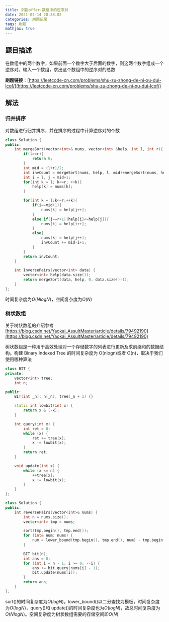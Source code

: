 ```yaml
---
title: 剑指offer-数组中的逆序对
date: 2021-04-14 20:38:02
categories: 刷题记录
tags: 刷题
mathjax: true
---
```


## 题目描述

在数组中的两个数字，如果前面一个数字大于后面的数字，则这两个数字组成一个逆序对。输入一个数组，求出这个数组中的逆序对的总数

**刷题链接**：[https://leetcode-cn.com/problems/shu-zu-zhong-de-ni-xu-dui-lcof/](https://leetcode-cn.com/problems/shu-zu-zhong-de-ni-xu-dui-lcof/)

<!--more-->

## 解法

### 归并排序

对数组进行归并排序，并在排序的过程中计算逆序对的个数

```C++
class Solution {
public:
    int mergeSort(vector<int>& nums, vector<int> &help, int l, int r){
        if(l>=r){
            return 0;
        }
        int mid = (l+r)/2;
        int invCount = mergeSort(nums, help, l, mid)+mergeSort(nums, help, mid+1, r);
        int i = l, j = mid+1;
        for(int k = l; k<=r; ++k){
            help[k] = nums[k];
        }

        for(int k = l;k<=r;++k){
            if(i==mid+1){
                nums[k] = help[j++];
            }
            else if(j==r+1||help[i]<=help[j]){
                nums[k] = help[i++];
            }
            else{
                nums[k] = help[j++];
                invCount += mid-i+1;
            }
        }
        return invCount;
    }

    int InversePairs(vector<int> data) {
        vector<int> help(data.size());
        return mergeSort(data, help, 0, data.size()-1);
    }
};
```

时间复杂度为$O(NlogN)$，空间复杂度为$O(N)$

### 树状数组

关于树状数组的介绍参考[https://blog.csdn.net/Yaokai_AssultMaster/article/details/79492190](https://blog.csdn.net/Yaokai_AssultMaster/article/details/79492190)

树状数组是一种用于高效处理对一个存储数字的列表进行更新及求前缀和的数据结构。构建 Binary Indexed Tree 的时间复杂度为 O(nlogn)或者 O(n)，取决于我们使用哪种算法

```C++
class BIT {
private:
    vector<int> tree;
    int n;

public:
    BIT(int _n): n(_n), tree(_n + 1) {}

    static int lowbit(int x) {
        return x & (-x);
    }

    int query(int x) {
        int ret = 0;
        while (x) {
            ret += tree[x];
            x -= lowbit(x);
        }
        return ret;
    }

    void update(int x) {
        while (x <= n) {
            ++tree[x];
            x += lowbit(x);
        }
    }
};

class Solution {
public:
    int reversePairs(vector<int>& nums) {
        int n = nums.size();
        vector<int> tmp = nums;

        sort(tmp.begin(), tmp.end());
        for (int& num: nums) {
            num = lower_bound(tmp.begin(), tmp.end(), num) - tmp.begin() + 1;
        }

        BIT bit(n);
        int ans = 0;
        for (int i = n - 1; i >= 0; --i) {
            ans += bit.query(nums[i] - 1);
            bit.update(nums[i]);
        }
        return ans;
    }
};
```

sort()的时间复杂度为$O(logN)$，lower_bound()以二分查找为模板，时间复杂度为$O(logN)$，query()和 update()的时间复杂度也为$O(logN)$，故总时间复杂度为$O(NlogN)$。空间复杂度为树状数组需要的存储空间即$O(N)$
